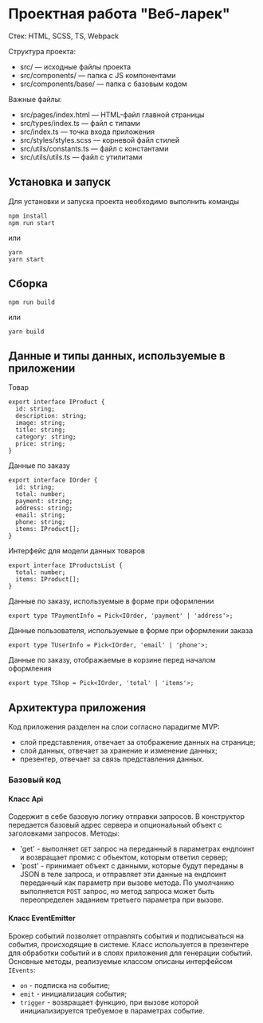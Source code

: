 # Проектная работа "Веб-ларек"

Стек: HTML, SCSS, TS, Webpack

Структура проекта:
- src/ — исходные файлы проекта
- src/components/ — папка с JS компонентами
- src/components/base/ — папка с базовым кодом

Важные файлы:
- src/pages/index.html — HTML-файл главной страницы
- src/types/index.ts — файл с типами
- src/index.ts — точка входа приложения
- src/styles/styles.scss — корневой файл стилей
- src/utils/constants.ts — файл с константами
- src/utils/utils.ts — файл с утилитами

## Установка и запуск
Для установки и запуска проекта необходимо выполнить команды

```
npm install
npm run start
```

или

```
yarn
yarn start
```
## Сборка

```
npm run build
```

или

```
yarn build
```

## Данные и типы данных, используемые в приложении

Товар

```
export interface IProduct {
  id: string;
  description: string;
  image: string;
  title: string;
  category: string;
  price: string;
}
```

Данные по заказу

```
export interface IOrder {
  id: string;
  total: number;
  payment: string;
  address: string;
  email: string; 
  phone: string; 
  items: IProduct[];
}
```

Интерфейс для модели данных товаров

```
export interface IProductsList {
  total: number;
  items: IProduct[];
}
```

Данные по заказу, используемые в форме при оформлении

```
export type TPaymentInfo = Pick<IOrder, 'payment' | 'address'>;
```

Данные пользователя, используемые в форме при оформлении заказа

```
export type TUserInfo = Pick<IOrder, 'email' | 'phone'>;
```

Данные по заказу, отображаемые в корзине перед началом оформления

```
export type TShop = Pick<IOrder, 'total' | 'items'>;
```

## Архитектура приложения

Код приложения разделен на слои согласно парадигме MVP:
- слой представления, отвечает за отображение данных на странице;
- слой данных, отвечает за хранение и изменение данных;
- презентер, отвечает за связь представления данных.

### Базовый код

#### Класс Api
Содержит в себе базовую логику отправки запросов. В конструктор передается базовый адрес сервера и опциональный объект с заголовками запросов.
Методы:
- 'get' - выполняет `GET` запрос на переданный в параметрах ендпоинт и возвращает промис с объектом, которым ответил сервер;
- 'post' - принимает объект с данными, которые будут переданы в JSON в теле запроса, и отправляет эти данные на ендпоинт переданный как параметр при вызове метода. По умолчанию выполняется `POST` запрос, но метод запроса может быть переопределен заданием третьего параметра при вызове.

#### Класс EventEmitter
Брокер событий позволяет отправлять события и подписываться на события, происходящие в системе. Класс используется в презентере для обработки событий и в слоях приложения для генерации событий.
Основные методы, реализуемые классом описаны интерфейсом `IEvents`:
- `on` - подписка на событие;
- `emit` - инициализация события;
- `trigger` - возвращает функцию, при вызове которой инициализируется требуемое в параметрах событие.